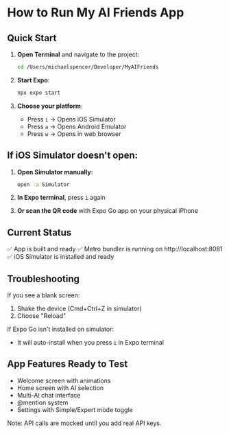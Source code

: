 # How to Run My AI Friends App

## Quick Start

1. **Open Terminal** and navigate to the project:
   ```bash
   cd /Users/michaelspencer/Developer/MyAIFriends
   ```

2. **Start Expo**:
   ```bash
   npx expo start
   ```

3. **Choose your platform**:
   - Press `i` → Opens iOS Simulator
   - Press `a` → Opens Android Emulator  
   - Press `w` → Opens in web browser

## If iOS Simulator doesn't open:

1. **Open Simulator manually**:
   ```bash
   open -a Simulator
   ```

2. **In Expo terminal**, press `i` again

3. **Or scan the QR code** with Expo Go app on your physical iPhone

## Current Status

✅ App is built and ready
✅ Metro bundler is running on http://localhost:8081
✅ iOS Simulator is installed and ready

## Troubleshooting

If you see a blank screen:
1. Shake the device (Cmd+Ctrl+Z in simulator)
2. Choose "Reload"

If Expo Go isn't installed on simulator:
- It will auto-install when you press `i` in Expo terminal

## App Features Ready to Test

- Welcome screen with animations
- Home screen with AI selection
- Multi-AI chat interface
- @mention system
- Settings with Simple/Expert mode toggle

Note: API calls are mocked until you add real API keys.